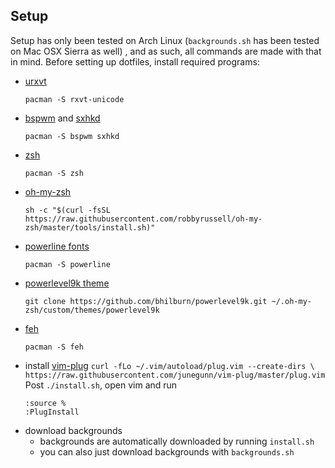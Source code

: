 ## Setup

Setup has only been tested on Arch Linux (``backgrounds.sh`` has been tested on Mac OSX Sierra as well) , and as such, all commands are made with that in mind.
Before setting up dotfiles, install required programs:
* [urxvt](https://wiki.archlinux.org/index.php/rxvt-unicode)
  ```
  pacman -S rxvt-unicode
  ```
* [bspwm](https://github.com/baskerville/bspwm) and [sxhkd](https://github.com/baskerville/sxhkd)
  ```
  pacman -S bspwm sxhkd
  ```
* [zsh](https://wiki.archlinux.org/index.php/zsh)
  ```
  pacman -S zsh
  ```
* [oh-my-zsh](https://github.com/robbyrussell/oh-my-zsh)
  ```
  sh -c "$(curl -fsSL https://raw.githubusercontent.com/robbyrussell/oh-my-zsh/master/tools/install.sh)"
  ```
* [powerline fonts](https://github.com/powerline/fonts)
  ```
  pacman -S powerline
  ```
* [powerlevel9k theme](https://github.com/bhilburn/powerlevel9k#installation)
  ```
  git clone https://github.com/bhilburn/powerlevel9k.git ~/.oh-my-zsh/custom/themes/powerlevel9k
  ```
* [feh](https://wiki.archlinux.org/index.php/feh)
  ```
  pacman -S feh
  ```
* install [vim-plug](https://github.com/junegunn/vim-plug)
  ``
  curl -fLo ~/.vim/autoload/plug.vim --create-dirs \
    https://raw.githubusercontent.com/junegunn/vim-plug/master/plug.vim
  ``
  Post ``./install.sh``, open vim and run
	```
	:source %
	:PlugInstall
	```
* download backgrounds
	* backgrounds are automatically downloaded by running ``install.sh``
	* you can also just download backgrounds with ``backgrounds.sh``
